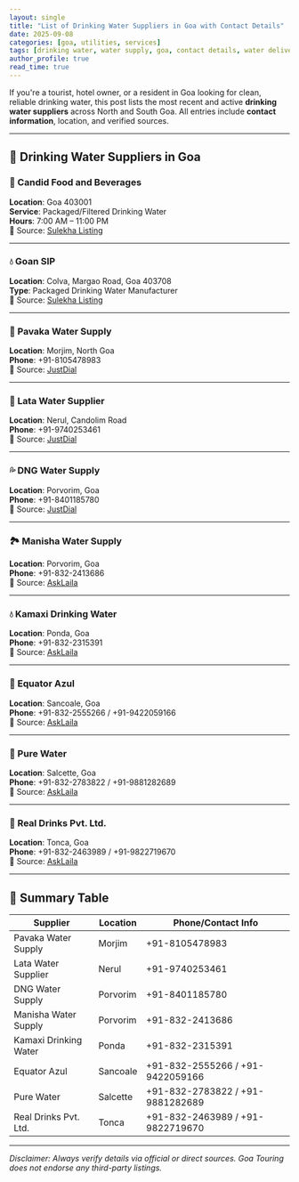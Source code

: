 ```yaml
---
layout: single
title: "List of Drinking Water Suppliers in Goa with Contact Details"
date: 2025-09-08
categories: [goa, utilities, services]
tags: [drinking water, water supply, goa, contact details, water delivery]
author_profile: true
read_time: true
---
```


If you're a tourist, hotel owner, or a resident in Goa looking for clean, reliable drinking water, this post lists the most recent and active **drinking water suppliers** across North and South Goa. All entries include **contact information**, location, and verified sources.

---

## 🚰 Drinking Water Suppliers in Goa

### 🧊 Candid Food and Beverages  
**Location**: Goa 403001  
**Service**: Packaged/Filtered Drinking Water  
**Hours**: 7:00 AM – 11:00 PM  
🔗 Source: <a href="https://www.sulekha.com/drinking-water-suppliers/goa" target="_blank" rel="nofollow">Sulekha Listing</a>

---

### 💧 Goan SIP  
**Location**: Colva, Margao Road, Goa 403708  
**Type**: Packaged Drinking Water Manufacturer  
🔗 Source: <a href="https://www.sulekha.com/drinking-water-suppliers/goa" target="_blank" rel="nofollow">Sulekha Listing</a>

---

### 🚛 Pavaka Water Supply  
**Location**: Morjim, North Goa  
**Phone**: +91-8105478983  
🔗 Source: <a href="https://www.justdial.com/Goa/Water-Suppliers/nct-10532879" target="_blank" rel="nofollow">JustDial</a>

---

### 🧴 Lata Water Supplier  
**Location**: Nerul, Candolim Road  
**Phone**: +91-9740253461  
🔗 Source: <a href="https://www.justdial.com/Goa/Water-Suppliers/nct-10532879" target="_blank" rel="nofollow">JustDial</a>

---

### 💦 DNG Water Supply  
**Location**: Porvorim, Goa  
**Phone**: +91-8401185780  
🔗 Source: <a href="https://www.justdial.com/Goa/Water-Suppliers/nct-10532879" target="_blank" rel="nofollow">JustDial</a>

---

### 🏞️ Manisha Water Supply  
**Location**: Porvorim, Goa  
**Phone**: +91-832-2413686  
🔗 Source: <a href="https://www.asklaila.com/search/Goa/mapusa/drinking-water-suppliers/" target="_blank" rel="nofollow">AskLaila</a>

---

### 💧 Kamaxi Drinking Water  
**Location**: Ponda, Goa  
**Phone**: +91-832-2315391  
🔗 Source: <a href="https://www.asklaila.com/search/Goa/mapusa/drinking-water-suppliers/" target="_blank" rel="nofollow">AskLaila</a>

---

### 🧃 Equator Azul  
**Location**: Sancoale, Goa  
**Phone**: +91-832-2555266 / +91-9422059166  
🔗 Source: <a href="https://www.asklaila.com/search/Goa/mapusa/drinking-water-suppliers/" target="_blank" rel="nofollow">AskLaila</a>

---

### 🧊 Pure Water  
**Location**: Salcette, Goa  
**Phone**: +91-832-2783822 / +91-9881282689  
🔗 Source: <a href="https://www.asklaila.com/search/Goa/mapusa/drinking-water-suppliers/" target="_blank" rel="nofollow">AskLaila</a>

---

### 🥤 Real Drinks Pvt. Ltd.  
**Location**: Tonca, Goa  
**Phone**: +91-832-2463989 / +91-9822719670  
🔗 Source: <a href="https://www.asklaila.com/search/Goa/mapusa/drinking-water-suppliers/" target="_blank" rel="nofollow">AskLaila</a>

---

## 📌 Summary Table

| Supplier                  | Location         | Phone/Contact Info             |
|---------------------------|------------------|-------------------------------|
| Pavaka Water Supply       | Morjim           | +91-8105478983                |
| Lata Water Supplier       | Nerul            | +91-9740253461                |
| DNG Water Supply          | Porvorim         | +91-8401185780                |
| Manisha Water Supply      | Porvorim         | +91-832-2413686               |
| Kamaxi Drinking Water     | Ponda            | +91-832-2315391               |
| Equator Azul              | Sancoale         | +91-832-2555266 / +91-9422059166 |
| Pure Water                | Salcette         | +91-832-2783822 / +91-9881282689 |
| Real Drinks Pvt. Ltd.     | Tonca            | +91-832-2463989 / +91-9822719670 |

---

*Disclaimer: Always verify details via official or direct sources. Goa Touring does not endorse any third-party listings.*

